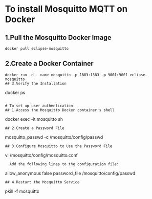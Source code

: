 # To install Mosquitto MQTT on Docker
## 1.Pull the Mosquitto Docker Image
```
docker pull eclipse-mosquitto
```
## 2.Create a Docker Container
```
docker run -d --name mosquitto -p 1883:1883 -p 9001:9001 eclipse-mosquitto
## 3.Verify the Installation
```
docker ps
```

# To set up user authentication
## 1.Access the Mosquitto Docker container's shell
```
docker exec -it mosquitto sh
```
## 2.Create a Password File
```
mosquitto_passwd -c /mosquitto/config/passwd <username>
```
## 3.Configure Mosquitto to Use the Password File
```
vi /mosquitto/config/mosquitto.conf
```
  Add the following lines to the configuration file:
```
allow_anonymous false
password_file /mosquitto/config/passwd
```
## 4.Restart the Mosquitto Service
```
  pkill -f mosquitto
```
